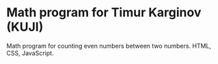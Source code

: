 # Math program for Timur Karginov (KUJI)
Math program for counting even numbers between two numbers.
HTML, CSS, JavaScript.
